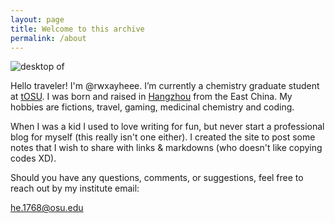 ```yaml
---
layout: page
title: Welcome to this archive
permalink: /about
---
```


![desktop of](/rwxayheee.github.io/assets/img/my-desktop.jpg "rwxayheee")

Hello traveler! I'm @rwxayheee. I’m currently a chemistry graduate student at [tOSU](https://chemistry.osu.edu/). I was born and raised in [Hangzhou](https://en.wikipedia.org/wiki/Hangzhou) from the East China. My hobbies are fictions, travel, gaming, medicinal chemistry and coding. 

When I was a kid I used to love writing for fun, but never start a professional blog for myself (this really isn't one either). I created the site to post some notes that I wish to share with links & markdowns (who doesn't like copying codes XD). 

Should you have any questions, comments, or suggestions, feel free to reach out by my institute email: 

he.1768@osu.edu
